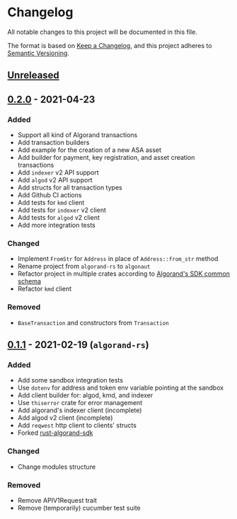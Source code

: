 # Changelog

All notable changes to this project will be documented in this file.

The format is based on [Keep a Changelog](https://keepachangelog.com/en/1.0.0/),
and this project adheres to [Semantic Versioning](https://semver.org/spec/v2.0.0.html).

## [Unreleased]

## [0.2.0] - 2021-04-23

### Added

- Support all kind of Algorand transactions
- Add transaction builders
- Add example for the creation of a new ASA asset
- Add builder for payment, key registration, and asset creation transactions
- Add `indexer` v2 API support
- Add `algod` v2 API support
- Add structs for all transaction types
- Add Github CI actions
- Add tests for `kmd` client
- Add tests for `indexer` v2 client
- Add tests for `algod` v2 client
- Add more integration tests

### Changed

- Implement `FromStr` for `Address` in place of `Address::from_str` method
- Rename project from `algorand-rs` to `algonaut`
- Refactor project in multiple crates according to [Algorand's SDK common schema](https://github.com/algorand/algorand-sdk-testing#sdk-overview)
- Refactor `kmd` client

### Removed

- `BaseTransaction` and constructors from `Transaction`

## [0.1.1] - 2021-02-19 (`algorand-rs`)

### Added

- Add some sandbox integration tests
- Use `dotenv` for address and token env variable pointing at the sandbox
- Add client builder for: algod, kmd, and indexer
- Use `thiserror` crate for error management
- Add algorand's indexer client (incomplete)
- Add algod v2 client (incomplete)
- Add `reqwest` http client to clients' structs
- Forked [rust-algorand-sdk](https://github.com/mraof/rust-algorand-sdk)

### Changed

- Change modules structure

### Removed

- Remove APIV1Request trait
- Remove (temporarily) cucumber test suite

[unreleased]: https://github.com/manuelmauro/algonaut/compare/v0.2.0...HEAD
[0.2.0]: https://github.com/manuelmauro/algonaut/compare/v0.1.1...v0.2.0
[0.1.1]: https://github.com/manuelmauro/algonaut/releases/tag/v0.1.1
